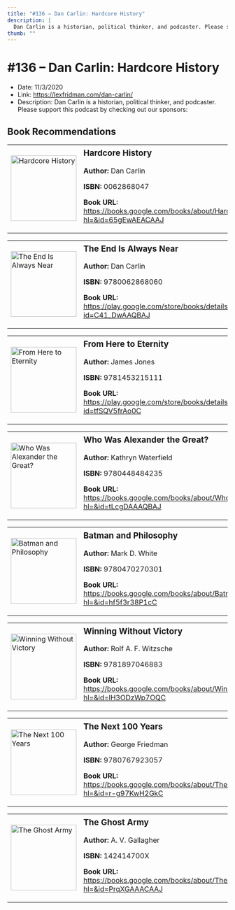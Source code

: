 ```yaml
---
title: "#136 – Dan Carlin: Hardcore History"
description: |
  Dan Carlin is a historian, political thinker, and podcaster. Please support this podcast by checking out our sponsors:"
thumb: ""
---
```


# #136 – Dan Carlin: Hardcore History

  - Date: 11/3/2020
  - Link: https://lexfridman.com/dan-carlin/
  - Description: Dan Carlin is a historian, political thinker, and podcaster. Please support this podcast by checking out our sponsors:

## Book Recommendations

<table style="border: none;"><tr style="border: none;"><td style="border: none;"><img src="https://books.google.com/books/content?id=65gEwAEACAAJ&printsec=frontcover&img=1&zoom=1&source=gbs_api" alt="Hardcore History" width="150" style="vertical-align: top;"></td><td style="border: none; vertical-align: top;"><h3 style='margin-top: 5'>Hardcore History</h3><p><strong>Author:</strong> Dan Carlin</p><p><strong>ISBN:</strong> 0062868047</p><p><strong>Book URL:</strong> <a href="https://books.google.com/books/about/Hardcore_History.html?hl=&id=65gEwAEACAAJ">https://books.google.com/books/about/Hardcore_History.html?hl=&id=65gEwAEACAAJ</a></p></td></tr></table>
<table style="border: none;"><tr style="border: none;"><td style="border: none;"><img src="https://books.google.com/books/content?id=C41_DwAAQBAJ&printsec=frontcover&img=1&zoom=1&edge=curl&source=gbs_api" alt="The End Is Always Near" width="150" style="vertical-align: top;"></td><td style="border: none; vertical-align: top;"><h3 style='margin-top: 5'>The End Is Always Near</h3><p><strong>Author:</strong> Dan Carlin</p><p><strong>ISBN:</strong> 9780062868060</p><p><strong>Book URL:</strong> <a href="https://play.google.com/store/books/details?id=C41_DwAAQBAJ">https://play.google.com/store/books/details?id=C41_DwAAQBAJ</a></p></td></tr></table>
<table style="border: none;"><tr style="border: none;"><td style="border: none;"><img src="https://books.google.com/books/content?id=tfSQV5frAo0C&printsec=frontcover&img=1&zoom=1&edge=curl&source=gbs_api" alt="From Here to Eternity" width="150" style="vertical-align: top;"></td><td style="border: none; vertical-align: top;"><h3 style='margin-top: 5'>From Here to Eternity</h3><p><strong>Author:</strong> James Jones</p><p><strong>ISBN:</strong> 9781453215111</p><p><strong>Book URL:</strong> <a href="https://play.google.com/store/books/details?id=tfSQV5frAo0C">https://play.google.com/store/books/details?id=tfSQV5frAo0C</a></p></td></tr></table>
<table style="border: none;"><tr style="border: none;"><td style="border: none;"><img src="https://books.google.com/books/content?id=tLcgDAAAQBAJ&printsec=frontcover&img=1&zoom=1&edge=curl&source=gbs_api" alt="Who Was Alexander the Great?" width="150" style="vertical-align: top;"></td><td style="border: none; vertical-align: top;"><h3 style='margin-top: 5'>Who Was Alexander the Great?</h3><p><strong>Author:</strong> Kathryn Waterfield</p><p><strong>ISBN:</strong> 9780448484235</p><p><strong>Book URL:</strong> <a href="https://books.google.com/books/about/Who_Was_Alexander_the_Great.html?hl=&id=tLcgDAAAQBAJ">https://books.google.com/books/about/Who_Was_Alexander_the_Great.html?hl=&id=tLcgDAAAQBAJ</a></p></td></tr></table>
<table style="border: none;"><tr style="border: none;"><td style="border: none;"><img src="https://books.google.com/books/content?id=hf5f3r38P1cC&printsec=frontcover&img=1&zoom=1&edge=curl&source=gbs_api" alt="Batman and Philosophy" width="150" style="vertical-align: top;"></td><td style="border: none; vertical-align: top;"><h3 style='margin-top: 5'>Batman and Philosophy</h3><p><strong>Author:</strong> Mark D. White</p><p><strong>ISBN:</strong> 9780470270301</p><p><strong>Book URL:</strong> <a href="https://books.google.com/books/about/Batman_and_Philosophy.html?hl=&id=hf5f3r38P1cC">https://books.google.com/books/about/Batman_and_Philosophy.html?hl=&id=hf5f3r38P1cC</a></p></td></tr></table>
<table style="border: none;"><tr style="border: none;"><td style="border: none;"><img src="https://books.google.com/books/content?id=lH3ODzWp7OQC&printsec=frontcover&img=1&zoom=1&edge=curl&source=gbs_api" alt="Winning Without Victory" width="150" style="vertical-align: top;"></td><td style="border: none; vertical-align: top;"><h3 style='margin-top: 5'>Winning Without Victory</h3><p><strong>Author:</strong> Rolf A. F. Witzsche</p><p><strong>ISBN:</strong> 9781897046883</p><p><strong>Book URL:</strong> <a href="https://books.google.com/books/about/Winning_Without_Victory.html?hl=&id=lH3ODzWp7OQC">https://books.google.com/books/about/Winning_Without_Victory.html?hl=&id=lH3ODzWp7OQC</a></p></td></tr></table>
<table style="border: none;"><tr style="border: none;"><td style="border: none;"><img src="https://books.google.com/books/content?id=r-g97KwH2GkC&printsec=frontcover&img=1&zoom=1&edge=curl&source=gbs_api" alt="The Next 100 Years" width="150" style="vertical-align: top;"></td><td style="border: none; vertical-align: top;"><h3 style='margin-top: 5'>The Next 100 Years</h3><p><strong>Author:</strong> George Friedman</p><p><strong>ISBN:</strong> 9780767923057</p><p><strong>Book URL:</strong> <a href="https://books.google.com/books/about/The_Next_100_Years.html?hl=&id=r-g97KwH2GkC">https://books.google.com/books/about/The_Next_100_Years.html?hl=&id=r-g97KwH2GkC</a></p></td></tr></table>
<table style="border: none;"><tr style="border: none;"><td style="border: none;"><img src="https://books.google.com/books/content?id=PrqXGAAACAAJ&printsec=frontcover&img=1&zoom=1&source=gbs_api" alt="The Ghost Army" width="150" style="vertical-align: top;"></td><td style="border: none; vertical-align: top;"><h3 style='margin-top: 5'>The Ghost Army</h3><p><strong>Author:</strong> A. V. Gallagher</p><p><strong>ISBN:</strong> 142414700X</p><p><strong>Book URL:</strong> <a href="https://books.google.com/books/about/The_Ghost_Army.html?hl=&id=PrqXGAAACAAJ">https://books.google.com/books/about/The_Ghost_Army.html?hl=&id=PrqXGAAACAAJ</a></p></td></tr></table>

